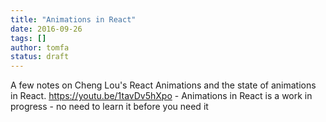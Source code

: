 ```yaml
---
title: "Animations in React"
date: 2016-09-26
tags: []
author: tomfa
status: draft
---
```


A few notes on Cheng Lou's React Animations and the state of animations in React. https://youtu.be/1tavDv5hXpo - Animations in React is a work in progress - no need to learn it before you need it
